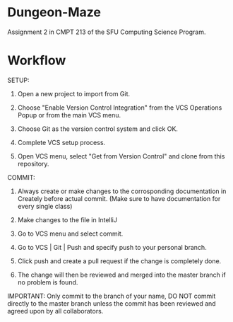 # Dungeon-Maze
Assignment 2 in CMPT 213 of the SFU Computing Science Program.

# Workflow

SETUP:
1. Open a new project to import from Git.

2. Choose "Enable Version Control Integration" from the VCS Operations Popup or from the main VCS menu.

3. Choose Git as the version control system and click OK.

4. Complete VCS setup process.

5. Open VCS menu, select "Get from Version Control" and clone from this repository.

COMMIT:
1. Always create or make changes to the corrosponding documentation in Creately before actual commit.
   (Make sure to have documentation for every single class)

2. Make changes to the file in IntelliJ

3. Go to VCS menu and select commit.

4. Go to VCS | Git | Push and specify push to your personal branch.

5. Click push and create a pull request if the change is completely done.

6. The change will then be reviewed and merged into the master branch if no problem is found.

IMPORTANT: Only commit to the branch of your name, DO NOT commit directly to the master branch unless the commit has been reviewed and agreed upon by all collaborators.


